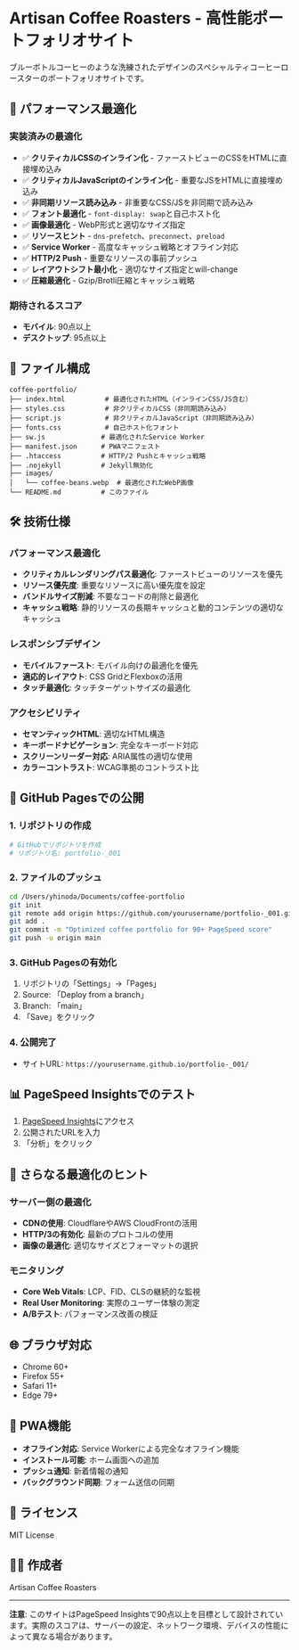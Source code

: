 # Artisan Coffee Roasters - 高性能ポートフォリオサイト

ブルーボトルコーヒーのような洗練されたデザインのスペシャルティコーヒーロースターのポートフォリオサイトです。

## 🚀 パフォーマンス最適化

### 実装済みの最適化
- ✅ **クリティカルCSSのインライン化** - ファーストビューのCSSをHTMLに直接埋め込み
- ✅ **クリティカルJavaScriptのインライン化** - 重要なJSをHTMLに直接埋め込み
- ✅ **非同期リソース読み込み** - 非重要なCSS/JSを非同期で読み込み
- ✅ **フォント最適化** - `font-display: swap`と自己ホスト化
- ✅ **画像最適化** - WebP形式と適切なサイズ指定
- ✅ **リソースヒント** - `dns-prefetch`、`preconnect`、`preload`
- ✅ **Service Worker** - 高度なキャッシュ戦略とオフライン対応
- ✅ **HTTP/2 Push** - 重要なリソースの事前プッシュ
- ✅ **レイアウトシフト最小化** - 適切なサイズ指定とwill-change
- ✅ **圧縮最適化** - Gzip/Brotli圧縮とキャッシュ戦略

### 期待されるスコア
- **モバイル**: 90点以上
- **デスクトップ**: 95点以上

## 📁 ファイル構成

```
coffee-portfolio/
├── index.html          # 最適化されたHTML（インラインCSS/JS含む）
├── styles.css          # 非クリティカルCSS（非同期読み込み）
├── script.js           # 非クリティカルJavaScript（非同期読み込み）
├── fonts.css           # 自己ホスト化フォント
├── sw.js              # 最適化されたService Worker
├── manifest.json      # PWAマニフェスト
├── .htaccess          # HTTP/2 Pushとキャッシュ戦略
├── .nojekyll          # Jekyll無効化
├── images/
│   └── coffee-beans.webp  # 最適化されたWebP画像
└── README.md          # このファイル
```

## 🛠 技術仕様

### パフォーマンス最適化
- **クリティカルレンダリングパス最適化**: ファーストビューのリソースを優先
- **リソース優先度**: 重要なリソースに高い優先度を設定
- **バンドルサイズ削減**: 不要なコードの削除と最適化
- **キャッシュ戦略**: 静的リソースの長期キャッシュと動的コンテンツの適切なキャッシュ

### レスポンシブデザイン
- **モバイルファースト**: モバイル向けの最適化を優先
- **適応的レイアウト**: CSS GridとFlexboxの活用
- **タッチ最適化**: タッチターゲットサイズの最適化

### アクセシビリティ
- **セマンティックHTML**: 適切なHTML構造
- **キーボードナビゲーション**: 完全なキーボード対応
- **スクリーンリーダー対応**: ARIA属性の適切な使用
- **カラーコントラスト**: WCAG準拠のコントラスト比

## 🚀 GitHub Pagesでの公開

### 1. リポジトリの作成
```bash
# GitHubでリポジトリを作成
# リポジトリ名: portfolio-_001
```

### 2. ファイルのプッシュ
```bash
cd /Users/yhinoda/Documents/coffee-portfolio
git init
git remote add origin https://github.com/yourusername/portfolio-_001.git
git add .
git commit -m "Optimized coffee portfolio for 90+ PageSpeed score"
git push -u origin main
```

### 3. GitHub Pagesの有効化
1. リポジトリの「Settings」→「Pages」
2. Source: 「Deploy from a branch」
3. Branch: 「main」
4. 「Save」をクリック

### 4. 公開完了
- サイトURL: `https://yourusername.github.io/portfolio-_001/`

## 📊 PageSpeed Insightsでのテスト

1. [PageSpeed Insights](https://pagespeed.web.dev/?hl=ja)にアクセス
2. 公開されたURLを入力
3. 「分析」をクリック

## 🔧 さらなる最適化のヒント

### サーバー側の最適化
- **CDNの使用**: CloudflareやAWS CloudFrontの活用
- **HTTP/3の有効化**: 最新のプロトコルの使用
- **画像の最適化**: 適切なサイズとフォーマットの選択

### モニタリング
- **Core Web Vitals**: LCP、FID、CLSの継続的な監視
- **Real User Monitoring**: 実際のユーザー体験の測定
- **A/Bテスト**: パフォーマンス改善の検証

## 🌐 ブラウザ対応

- Chrome 60+
- Firefox 55+
- Safari 11+
- Edge 79+

## 📱 PWA機能

- **オフライン対応**: Service Workerによる完全なオフライン機能
- **インストール可能**: ホーム画面への追加
- **プッシュ通知**: 新着情報の通知
- **バックグラウンド同期**: フォーム送信の同期

## 📄 ライセンス

MIT License

## 👨‍💻 作成者

Artisan Coffee Roasters

---

**注意**: このサイトはPageSpeed Insightsで90点以上を目標として設計されています。実際のスコアは、サーバーの設定、ネットワーク環境、デバイスの性能によって異なる場合があります。
